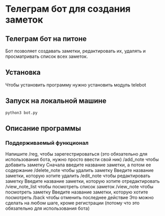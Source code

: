 # Телеграм бот для создания заметок
## Телеграм бот на питоне
Бот позволяет создавать заметки, редактировать их, удалять и просматривать список всех заметок.
## Установка
Чтобы установить программу нужно установить модуль telebot
## Запуск на локальной машине
```
python3 bot.py
```
## Описание программы
### Поддерживаемый функционал
Напишите /reg, чтобы зарегестрироваться (это обязательно для использования бота, нужно просто ввести свой ник)
/add_note чтобы добавить заметку
Сначала введите название заметки, а потом ее содержание
/delete_note чтобы удалить заметку
Введите название заметки, которую хотите удалить
/edit_note чтобы редактировать заметку
Введите название заметки, которую хотите отредактировать
/view_note_list чтобы посмотреть список заметок
/view_note чтобы посмотреть заметку
Введите название заметки, которую хотите посмотреть
/back чтобы отменить последнее действие
Это можно сделать на любом шаге, кроме регистрации (потому что это обязательно для использования бота)
